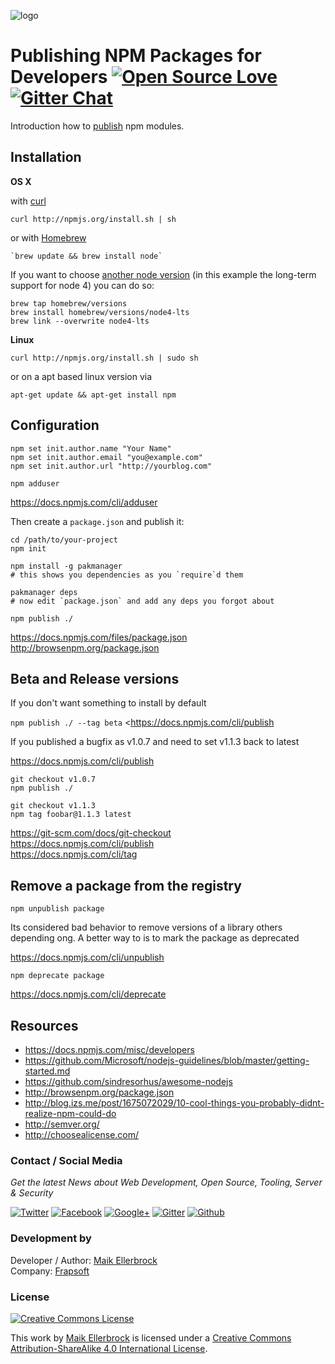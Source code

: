 ![logo](https://github.frapsoft.com/top/npm-logo.png)  

# Publishing NPM Packages for Developers [![Open Source Love](https://badges.frapsoft.com/os/v1/open-source.svg?v101)](https://github.com/ellerbrock/open-source-badge/) [![Gitter Chat](https://badges.gitter.im/frapsoft/frapsoft.svg)](https://gitter.im/frapsoft/frapsoft/)

Introduction how to [publish](https://docs.npmjs.com/getting-started/publishing-npm-packages) npm modules.  


## Installation

**OS X**

with [curl](https://curl.haxx.se/)

    curl http://npmjs.org/install.sh | sh
    
or with [Homebrew](http://brew.sh/)
    
    `brew update && brew install node`  

If you want to choose [another node version](https://github.com/Homebrew/homebrew-versions) (in this example the long-term support for node 4) you can do so:
 
	brew tap homebrew/versions
	brew install homebrew/versions/node4-lts
	brew link --overwrite node4-lts    
    

**Linux**

    curl http://npmjs.org/install.sh | sudo sh
    
or on a apt based linux version via

	apt-get update && apt-get install npm

	
	
## Configuration

    npm set init.author.name "Your Name"
    npm set init.author.email "you@example.com"
    npm set init.author.url "http://yourblog.com"

    npm adduser
    
<https://docs.npmjs.com/cli/adduser>

    
Then create a `package.json` and publish it:

    cd /path/to/your-project
    npm init

    npm install -g pakmanager
    # this shows you dependencies as you `require`d them
    
    pakmanager deps
    # now edit `package.json` and add any deps you forgot about

    npm publish ./

<https://docs.npmjs.com/files/package.json>  
<http://browsenpm.org/package.json>  


## Beta and Release versions

If you don't want something to install by default

`npm publish ./ --tag beta` <https://docs.npmjs.com/cli/publish
   
If you published a bugfix as v1.0.7 and need to set v1.1.3 back to latest  

<https://docs.npmjs.com/cli/publish>

```
git checkout v1.0.7
npm publish ./
   
git checkout v1.1.3
npm tag foobar@1.1.3 latest
```

<https://git-scm.com/docs/git-checkout>  
<https://docs.npmjs.com/cli/publish>  
<https://docs.npmjs.com/cli/tag>

## Remove a package from the registry

`npm unpublish package`  

Its considered bad behavior to remove versions of a library others depending ong.
A better way to is to mark the package as deprecated  

<https://docs.npmjs.com/cli/unpublish>

`npm deprecate package`  

<https://docs.npmjs.com/cli/deprecate>


## Resources

* <https://docs.npmjs.com/misc/developers>
* <https://github.com/Microsoft/nodejs-guidelines/blob/master/getting-started.md>
* <https://github.com/sindresorhus/awesome-nodejs>
* <http://browsenpm.org/package.json>
* <http://blog.izs.me/post/1675072029/10-cool-things-you-probably-didnt-realize-npm-could-do>
* <http://semver.org/>
* <http://choosealicense.com/>
### Contact / Social Media

*Get the latest News about Web Development, Open Source, Tooling, Server & Security*

[![Twitter](https://github.frapsoft.com/social/twitter.png)](https://twitter.com/frapsoft/)
[![Facebook](https://github.frapsoft.com/social/facebook.png)](https://www.facebook.com/frapsoft/)
[![Google+](https://github.frapsoft.com/social/google-plus.png)](https://plus.google.com/116540931335841862774)
[![Gitter](https://github.frapsoft.com/social/gitter.png)](https://gitter.im/frapsoft/frapsoft/)
[![Github](https://github.frapsoft.com/social/github.png)](https://github.com/ellerbrock/)

### Development by 

Developer / Author: [Maik Ellerbrock](https://github.com/ellerbrock/)  
Company: [Frapsoft](https://github.com/frapsoft/)


### License 

<a rel="license" href="http://creativecommons.org/licenses/by-sa/4.0/"><img alt="Creative Commons License" style="border-width:0" src="https://i.creativecommons.org/l/by-sa/4.0/88x31.png" /></a><br />

This work by <a xmlns:cc="http://creativecommons.org/ns#" href="https://github.com/ellerbrock/" property="cc:attributionName" rel="cc:attributionURL">Maik Ellerbrock</a> is licensed under a <a rel="license" href="http://creativecommons.org/licenses/by-sa/4.0/">Creative Commons Attribution-ShareAlike 4.0 International License</a>.